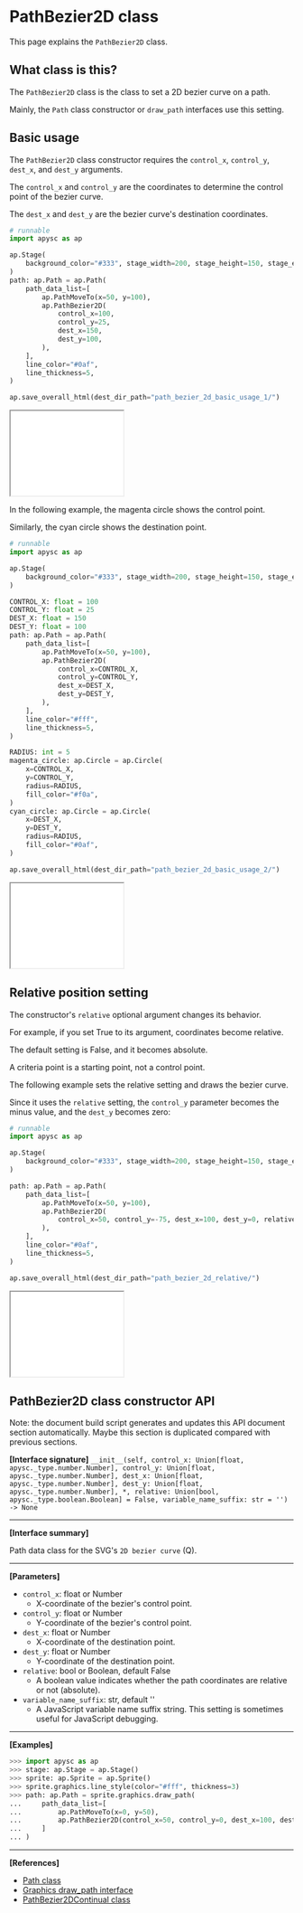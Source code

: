 # PathBezier2D class

This page explains the `PathBezier2D` class.

## What class is this?

The `PathBezier2D` class is the class to set a 2D bezier curve on a path.

Mainly, the `Path` class constructor or `draw_path` interfaces use this setting.

## Basic usage

The `PathBezier2D` class constructor requires the `control_x`, `control_y`, `dest_x`, and `dest_y` arguments.

The `control_x` and `control_y` are the coordinates to determine the control point of the bezier curve.

The `dest_x` and `dest_y` are the bezier curve's destination coordinates.

```py
# runnable
import apysc as ap

ap.Stage(
    background_color="#333", stage_width=200, stage_height=150, stage_elem_id="stage"
)
path: ap.Path = ap.Path(
    path_data_list=[
        ap.PathMoveTo(x=50, y=100),
        ap.PathBezier2D(
            control_x=100,
            control_y=25,
            dest_x=150,
            dest_y=100,
        ),
    ],
    line_color="#0af",
    line_thickness=5,
)

ap.save_overall_html(dest_dir_path="path_bezier_2d_basic_usage_1/")
```

<iframe src="static/path_bezier_2d_basic_usage_1/index.html" width="200" height="150"></iframe>

In the following example, the magenta circle shows the control point.

Similarly, the cyan circle shows the destination point.

```py
# runnable
import apysc as ap

ap.Stage(
    background_color="#333", stage_width=200, stage_height=150, stage_elem_id="stage"
)

CONTROL_X: float = 100
CONTROL_Y: float = 25
DEST_X: float = 150
DEST_Y: float = 100
path: ap.Path = ap.Path(
    path_data_list=[
        ap.PathMoveTo(x=50, y=100),
        ap.PathBezier2D(
            control_x=CONTROL_X,
            control_y=CONTROL_Y,
            dest_x=DEST_X,
            dest_y=DEST_Y,
        ),
    ],
    line_color="#fff",
    line_thickness=5,
)

RADIUS: int = 5
magenta_circle: ap.Circle = ap.Circle(
    x=CONTROL_X,
    y=CONTROL_Y,
    radius=RADIUS,
    fill_color="#f0a",
)
cyan_circle: ap.Circle = ap.Circle(
    x=DEST_X,
    y=DEST_Y,
    radius=RADIUS,
    fill_color="#0af",
)

ap.save_overall_html(dest_dir_path="path_bezier_2d_basic_usage_2/")
```

<iframe src="static/path_bezier_2d_basic_usage_2/index.html" width="200" height="150"></iframe>

## Relative position setting

The constructor's `relative` optional argument changes its behavior.

For example, if you set True to its argument, coordinates become relative.

The default setting is False, and it becomes absolute.

A criteria point is a starting point, not a control point.

The following example sets the relative setting and draws the bezier curve.

Since it uses the `relative` setting, the `control_y` parameter becomes the minus value, and the `dest_y` becomes zero:

```py
# runnable
import apysc as ap

ap.Stage(
    background_color="#333", stage_width=200, stage_height=150, stage_elem_id="stage"
)

path: ap.Path = ap.Path(
    path_data_list=[
        ap.PathMoveTo(x=50, y=100),
        ap.PathBezier2D(
            control_x=50, control_y=-75, dest_x=100, dest_y=0, relative=True
        ),
    ],
    line_color="#0af",
    line_thickness=5,
)

ap.save_overall_html(dest_dir_path="path_bezier_2d_relative/")
```

<iframe src="static/path_bezier_2d_relative/index.html" width="200" height="150"></iframe>

## PathBezier2D class constructor API

<!-- Docstring: apysc._geom.path_bezier_2d.PathBezier2D.__init__ -->

<span class="inconspicuous-txt">Note: the document build script generates and updates this API document section automatically. Maybe this section is duplicated compared with previous sections.</span>

**[Interface signature]** `__init__(self, control_x: Union[float, apysc._type.number.Number], control_y: Union[float, apysc._type.number.Number], dest_x: Union[float, apysc._type.number.Number], dest_y: Union[float, apysc._type.number.Number], *, relative: Union[bool, apysc._type.boolean.Boolean] = False, variable_name_suffix: str = '') -> None`<hr>

**[Interface summary]**

Path data class for the SVG's `2D bezier curve` (Q).<hr>

**[Parameters]**

- `control_x`: float or Number
  - X-coordinate of the bezier's control point.
- `control_y`: float or Number
  - Y-coordinate of the bezier's control point.
- `dest_x`: float or Number
  - X-coordinate of the destination point.
- `dest_y`: float or Number
  - Y-coordinate of the destination point.
- `relative`: bool or Boolean, default False
  - A boolean value indicates whether the path coordinates are relative or not (absolute).
- `variable_name_suffix`: str, default ''
  - A JavaScript variable name suffix string. This setting is sometimes useful for JavaScript debugging.

<hr>

**[Examples]**

```py
>>> import apysc as ap
>>> stage: ap.Stage = ap.Stage()
>>> sprite: ap.Sprite = ap.Sprite()
>>> sprite.graphics.line_style(color="#fff", thickness=3)
>>> path: ap.Path = sprite.graphics.draw_path(
...     path_data_list=[
...         ap.PathMoveTo(x=0, y=50),
...         ap.PathBezier2D(control_x=50, control_y=0, dest_x=100, dest_y=50),
...     ]
... )
```

<hr>

**[References]**

- [Path class](https://simon-ritchie.github.io/apysc/en/path.html)
- [Graphics draw_path interface](https://simon-ritchie.github.io/apysc/en/graphics_draw_path.html)
- [PathBezier2DContinual class](https://simon-ritchie.github.io/apysc/en/path_bezier_2d_continual.html)